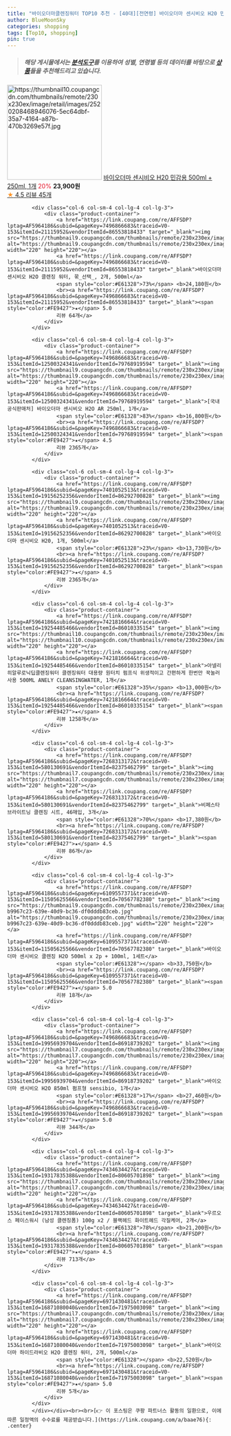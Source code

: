 ```yaml
---
title: "바이오더마클렌징워터 TOP10 추천 - [40대][전연령] 바이오더마 센시비오 H20 민감용 500ml + 250ml, 1개"
author: BlueMoonSky
categories: shopping
tags: [Top10, shopping]
pin: true
---
```


> ##### 해당 게시물에서는 [**분석도구**](https://itemscout.io/)를 이용하여 **성별**, **연령별** 등의 데이터를 바탕으로 [**상품**](https://link.coupang.com/a/baae76)들을 추천해드리고 있습니다.
<div class="container"><div class="row">
            <div class="col-6 col-sm-4 col-lg-4 col-lg-3">
                <div class="product-container">
                    <a href="https://link.coupang.com/re/AFFSDP?lptag=AF5964186&subid=&pageKey=3673350&traceid=V0-153&itemId=18115589&vendorItemId=3017222271" target="_blank"><img src="https://thumbnail10.coupangcdn.com/thumbnails/remote/230x230ex/image/retail/images/2520208468946076-5ec64dbf-35a7-4164-a87b-470b3269e57f.jpg" alt="https://thumbnail10.coupangcdn.com/thumbnails/remote/230x230ex/image/retail/images/2520208468946076-5ec64dbf-35a7-4164-a87b-470b3269e57f.jpg" width="220" height="220"></a>
                    <a href="https://link.coupang.com/re/AFFSDP?lptag=AF5964186&subid=&pageKey=3673350&traceid=V0-153&itemId=18115589&vendorItemId=3017222271" target="_blank">바이오더마 센시비오 H20 민감용 500ml + 250ml, 1개</a>
                    <span style="color:#E61328">20%</span> <b>23,900원</b>
                    <br><a href="https://link.coupang.com/re/AFFSDP?lptag=AF5964186&subid=&pageKey=3673350&traceid=V0-153&itemId=18115589&vendorItemId=3017222271" target="_blank"><span style="color:#FE9427">★</span> 4.5
                    리뷰 45개</a>
                </div>
            </div>
            
            <div class="col-6 col-sm-4 col-lg-4 col-lg-3">
                <div class="product-container">
                    <a href="https://link.coupang.com/re/AFFSDP?lptag=AF5964186&subid=&pageKey=7496866683&traceid=V0-153&itemId=21115952&vendorItemId=86553818433" target="_blank"><img src="https://thumbnail9.coupangcdn.com/thumbnails/remote/230x230ex/image/vendor_inventory/3153/1354699c9ad572795bfdfa2f8147464ce1351d56e05031df4e367897a3df.jpg" alt="https://thumbnail9.coupangcdn.com/thumbnails/remote/230x230ex/image/vendor_inventory/3153/1354699c9ad572795bfdfa2f8147464ce1351d56e05031df4e367897a3df.jpg" width="220" height="220"></a>
                    <a href="https://link.coupang.com/re/AFFSDP?lptag=AF5964186&subid=&pageKey=7496866683&traceid=V0-153&itemId=21115952&vendorItemId=86553818433" target="_blank">바이오더마 센시비오 H2O 클렌징 워터, 꾺_선택_, 2개, 500ml</a>
                    <span style="color:#E61328">73%</span> <b>24,180원</b>
                    <br><a href="https://link.coupang.com/re/AFFSDP?lptag=AF5964186&subid=&pageKey=7496866683&traceid=V0-153&itemId=21115952&vendorItemId=86553818433" target="_blank"><span style="color:#FE9427">★</span> 5.0
                    리뷰 64개</a>
                </div>
            </div>
            
            <div class="col-6 col-sm-4 col-lg-4 col-lg-3">
                <div class="product-container">
                    <a href="https://link.coupang.com/re/AFFSDP?lptag=AF5964186&subid=&pageKey=7496866683&traceid=V0-153&itemId=12500324341&vendorItemId=79768919594" target="_blank"><img src="https://thumbnail9.coupangcdn.com/thumbnails/remote/230x230ex/image/vendor_inventory/f065/74913da04463007ead62274640cc6718b00b8bf06ce4080de4dba01d2ec9.jpg" alt="https://thumbnail9.coupangcdn.com/thumbnails/remote/230x230ex/image/vendor_inventory/f065/74913da04463007ead62274640cc6718b00b8bf06ce4080de4dba01d2ec9.jpg" width="220" height="220"></a>
                    <a href="https://link.coupang.com/re/AFFSDP?lptag=AF5964186&subid=&pageKey=7496866683&traceid=V0-153&itemId=12500324341&vendorItemId=79768919594" target="_blank">[국내공식판매처] 바이오더마 센시비오 H2O AR 250ml, 1개</a>
                    <span style="color:#E61328">83%</span> <b>16,800원</b>
                    <br><a href="https://link.coupang.com/re/AFFSDP?lptag=AF5964186&subid=&pageKey=7496866683&traceid=V0-153&itemId=12500324341&vendorItemId=79768919594" target="_blank"><span style="color:#FE9427">★</span> 4.5
                    리뷰 2365개</a>
                </div>
            </div>
            
            <div class="col-6 col-sm-4 col-lg-4 col-lg-3">
                <div class="product-container">
                    <a href="https://link.coupang.com/re/AFFSDP?lptag=AF5964186&subid=&pageKey=7401052513&traceid=V0-153&itemId=19156252356&vendorItemId=86292700828" target="_blank"><img src="https://thumbnail9.coupangcdn.com/thumbnails/remote/230x230ex/image/vendor_inventory/4c8c/d8ee66011f2e49ef55be229d7fbc0dc7274beb55d82395368856bbe746a7.jpg" alt="https://thumbnail9.coupangcdn.com/thumbnails/remote/230x230ex/image/vendor_inventory/4c8c/d8ee66011f2e49ef55be229d7fbc0dc7274beb55d82395368856bbe746a7.jpg" width="220" height="220"></a>
                    <a href="https://link.coupang.com/re/AFFSDP?lptag=AF5964186&subid=&pageKey=7401052513&traceid=V0-153&itemId=19156252356&vendorItemId=86292700828" target="_blank">바이오더마 센시비오 H20, 1개, 500ml</a>
                    <span style="color:#E61328">23%</span> <b>13,730원</b>
                    <br><a href="https://link.coupang.com/re/AFFSDP?lptag=AF5964186&subid=&pageKey=7401052513&traceid=V0-153&itemId=19156252356&vendorItemId=86292700828" target="_blank"><span style="color:#FE9427">★</span> 4.5
                    리뷰 2365개</a>
                </div>
            </div>
            
            <div class="col-6 col-sm-4 col-lg-4 col-lg-3">
                <div class="product-container">
                    <a href="https://link.coupang.com/re/AFFSDP?lptag=AF5964186&subid=&pageKey=7421816664&traceid=V0-153&itemId=19254485466&vendorItemId=86010335154" target="_blank"><img src="https://thumbnail10.coupangcdn.com/thumbnails/remote/230x230ex/image/vendor_inventory/47c8/304018e5bf3107871fce962f5474e86137fcc18c1552923c3866d1fd0573.jpg" alt="https://thumbnail10.coupangcdn.com/thumbnails/remote/230x230ex/image/vendor_inventory/47c8/304018e5bf3107871fce962f5474e86137fcc18c1552923c3866d1fd0573.jpg" width="220" height="220"></a>
                    <a href="https://link.coupang.com/re/AFFSDP?lptag=AF5964186&subid=&pageKey=7421816664&traceid=V0-153&itemId=19254485466&vendorItemId=86010335154" target="_blank">아넬리히알루로닉딥클렌징워터 클렌징워터 대용량 원터치 펌프식 위생적이고 간편하게 한번만 꾹눌러사용 500ML ANELY CLEANSINGWATER, 1개</a>
                    <span style="color:#E61328">35%</span> <b>13,000원</b>
                    <br><a href="https://link.coupang.com/re/AFFSDP?lptag=AF5964186&subid=&pageKey=7421816664&traceid=V0-153&itemId=19254485466&vendorItemId=86010335154" target="_blank"><span style="color:#FE9427">★</span> 4.5
                    리뷰 1258개</a>
                </div>
            </div>
            
            <div class="col-6 col-sm-4 col-lg-4 col-lg-3">
                <div class="product-container">
                    <a href="https://link.coupang.com/re/AFFSDP?lptag=AF5964186&subid=&pageKey=7268313172&traceid=V0-153&itemId=580130691&vendorItemId=82375462799" target="_blank"><img src="https://thumbnail7.coupangcdn.com/thumbnails/remote/230x230ex/image/vendor_inventory/0da6/02edfff7bf58769901158ab06bf97df4fe703d7de2290dadac031a525eff.jpg" alt="https://thumbnail7.coupangcdn.com/thumbnails/remote/230x230ex/image/vendor_inventory/0da6/02edfff7bf58769901158ab06bf97df4fe703d7de2290dadac031a525eff.jpg" width="220" height="220"></a>
                    <a href="https://link.coupang.com/re/AFFSDP?lptag=AF5964186&subid=&pageKey=7268313172&traceid=V0-153&itemId=580130691&vendorItemId=82375462799" target="_blank">비페스타 브라이트닝 클렌징 시트, 46매입, 3개</a>
                    <span style="color:#E61328">70%</span> <b>17,380원</b>
                    <br><a href="https://link.coupang.com/re/AFFSDP?lptag=AF5964186&subid=&pageKey=7268313172&traceid=V0-153&itemId=580130691&vendorItemId=82375462799" target="_blank"><span style="color:#FE9427">★</span> 4.5
                    리뷰 86개</a>
                </div>
            </div>
            
            <div class="col-6 col-sm-4 col-lg-4 col-lg-3">
                <div class="product-container">
                    <a href="https://link.coupang.com/re/AFFSDP?lptag=AF5964186&subid=&pageKey=6109557371&traceid=V0-153&itemId=11505625566&vendorItemId=70567782380" target="_blank"><img src="https://thumbnail9.coupangcdn.com/thumbnails/remote/230x230ex/image/retail/images/3473212743536268-b9967c23-639e-40d9-bc36-df0dddb83ceb.jpg" alt="https://thumbnail9.coupangcdn.com/thumbnails/remote/230x230ex/image/retail/images/3473212743536268-b9967c23-639e-40d9-bc36-df0dddb83ceb.jpg" width="220" height="220"></a>
                    <a href="https://link.coupang.com/re/AFFSDP?lptag=AF5964186&subid=&pageKey=6109557371&traceid=V0-153&itemId=11505625566&vendorItemId=70567782380" target="_blank">바이오더마 센시비오 클렌징 H2O 500ml x 2p + 100ml, 1세트</a>
                    <span style="color:#E61328"></span> <b>33,750원</b>
                    <br><a href="https://link.coupang.com/re/AFFSDP?lptag=AF5964186&subid=&pageKey=6109557371&traceid=V0-153&itemId=11505625566&vendorItemId=70567782380" target="_blank"><span style="color:#FE9427">★</span> 5.0
                    리뷰 18개</a>
                </div>
            </div>
            
            <div class="col-6 col-sm-4 col-lg-4 col-lg-3">
                <div class="product-container">
                    <a href="https://link.coupang.com/re/AFFSDP?lptag=AF5964186&subid=&pageKey=7496866683&traceid=V0-153&itemId=19956939704&vendorItemId=86918739202" target="_blank"><img src="https://thumbnail7.coupangcdn.com/thumbnails/remote/230x230ex/image/vendor_inventory/3dd5/60fa7fcb488d4dd8089769f43fe41db32139da50c2d023f7650068748b6c.jpg" alt="https://thumbnail7.coupangcdn.com/thumbnails/remote/230x230ex/image/vendor_inventory/3dd5/60fa7fcb488d4dd8089769f43fe41db32139da50c2d023f7650068748b6c.jpg" width="220" height="220"></a>
                    <a href="https://link.coupang.com/re/AFFSDP?lptag=AF5964186&subid=&pageKey=7496866683&traceid=V0-153&itemId=19956939704&vendorItemId=86918739202" target="_blank">바이오더마 센시비오 H2O 850ml 펌프형 sensibio, 1개</a>
                    <span style="color:#E61328">17%</span> <b>27,460원</b>
                    <br><a href="https://link.coupang.com/re/AFFSDP?lptag=AF5964186&subid=&pageKey=7496866683&traceid=V0-153&itemId=19956939704&vendorItemId=86918739202" target="_blank"><span style="color:#FE9427">★</span> 5.0
                    리뷰 344개</a>
                </div>
            </div>
            
            <div class="col-6 col-sm-4 col-lg-4 col-lg-3">
                <div class="product-container">
                    <a href="https://link.coupang.com/re/AFFSDP?lptag=AF5964186&subid=&pageKey=7434634427&traceid=V0-153&itemId=19317835388&vendorItemId=80605701898" target="_blank"><img src="https://thumbnail7.coupangcdn.com/thumbnails/remote/230x230ex/image/vendor_inventory/733a/405d790a06e8e366e09f458a4e82ef3dfa8a8cb06f156325f00ac3710472.jpg" alt="https://thumbnail7.coupangcdn.com/thumbnails/remote/230x230ex/image/vendor_inventory/733a/405d790a06e8e366e09f458a4e82ef3dfa8a8cb06f156325f00ac3710472.jpg" width="220" height="220"></a>
                    <a href="https://link.coupang.com/re/AFFSDP?lptag=AF5964186&subid=&pageKey=7434634427&traceid=V0-153&itemId=19317835388&vendorItemId=80605701898" target="_blank">우르오스 페이스워시 (남성 클렌징폼) 100g x2 / 블랙헤드 화이트헤드 각질케어, 2개</a>
                    <span style="color:#E61328">78%</span> <b>21,200원</b>
                    <br><a href="https://link.coupang.com/re/AFFSDP?lptag=AF5964186&subid=&pageKey=7434634427&traceid=V0-153&itemId=19317835388&vendorItemId=80605701898" target="_blank"><span style="color:#FE9427">★</span> 4.5
                    리뷰 713개</a>
                </div>
            </div>
            
            <div class="col-6 col-sm-4 col-lg-4 col-lg-3">
                <div class="product-container">
                    <a href="https://link.coupang.com/re/AFFSDP?lptag=AF5964186&subid=&pageKey=6971430481&traceid=V0-153&itemId=16871080040&vendorItemId=71975003098" target="_blank"><img src="https://thumbnail7.coupangcdn.com/thumbnails/remote/230x230ex/image/vendor_inventory/0b25/c295015b60bd31bcfc313a578ca52e1a4294ee3c61024cc423eed61becf7.jpg" alt="https://thumbnail7.coupangcdn.com/thumbnails/remote/230x230ex/image/vendor_inventory/0b25/c295015b60bd31bcfc313a578ca52e1a4294ee3c61024cc423eed61becf7.jpg" width="220" height="220"></a>
                    <a href="https://link.coupang.com/re/AFFSDP?lptag=AF5964186&subid=&pageKey=6971430481&traceid=V0-153&itemId=16871080040&vendorItemId=71975003098" target="_blank">바이오더마 하이드라비오 H2O 클렌징 워터, 2개, 500ml</a>
                    <span style="color:#E61328"></span> <b>22,520원</b>
                    <br><a href="https://link.coupang.com/re/AFFSDP?lptag=AF5964186&subid=&pageKey=6971430481&traceid=V0-153&itemId=16871080040&vendorItemId=71975003098" target="_blank"><span style="color:#FE9427">★</span> 5.0
                    리뷰 5개</a>
                </div>
            </div>
            </div></div><br><br>[👉 이 포스팅은 쿠팡 파트너스 활동의 일환으로, 이에 따른 일정액의 수수료를 제공받습니다.](https://link.coupang.com/a/baae76){: .center}